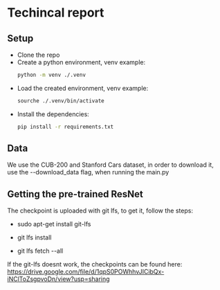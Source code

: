 # Techincal report

## Setup

- Clone the repo
- Create a python environment, venv example:
    ``` sh
    python -m venv ./.venv
    ```
- Load the created environment, venv example:
    ``` sh
    sourche ./.venv/bin/activate
    ```
- Install the dependencies:
    ``` sh
    pip install -r requirements.txt
    ```


## Data

We use the CUB-200 and Stanford Cars dataset, in order to download it, use the --download_data flag, when running the main.py

## Getting the pre-trained ResNet

The checkpoint is uploaded with git lfs, to get it, follow the steps:

- sudo apt-get install git-lfs

- git lfs install

- git lfs fetch --all

If the git-lfs doesnt work, the checkpoints can be found here: https://drive.google.com/file/d/1qpS0POWhhvJICibQx-iNClToZsgpvoDn/view?usp=sharing